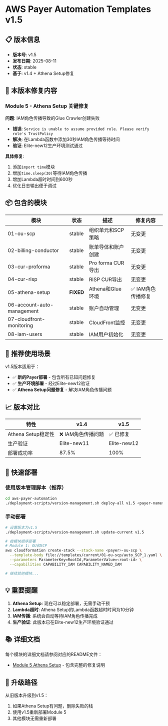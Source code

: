 # AWS Payer Automation Templates v1.5

## 📋 版本信息
- **版本号**: v1.5
- **发布日期**: 2025-08-11
- **状态**: stable
- **基于**: v1.4 + Athena Setup修复

## 🔧 本版本修复内容

### Module 5 - Athena Setup 关键修复
**问题**: IAM角色传播导致的Glue Crawler创建失败
- **错误**: `Service is unable to assume provided role. Please verify role's TrustPolicy`
- **解决**: 在Lambda函数中添加30秒IAM角色传播等待时间
- **验证**: Elite-new12生产环境测试通过

**具体修复**:
1. 添加`import time`模块
2. 增加`time.sleep(30)`等待IAM角色传播
3. 增加Lambda超时时间到600秒
4. 优化日志输出便于调试

## 📦 包含的模块

| 模块 | 状态 | 描述 | 修复内容 |
|------|------|------|----------|
| 01-ou-scp | stable | 组织单元和SCP策略 | 无变更 |
| 02-billing-conductor | stable | 账单导体和账户创建 | 无变更 |
| 03-cur-proforma | stable | Pro forma CUR导出 | 无变更 |
| 04-cur-risp | stable | RISP CUR导出 | 无变更 |
| 05-athena-setup | **FIXED** | Athena和Glue环境 | ✅ IAM角色传播修复 |
| 06-account-auto-management | stable | 账户自动管理 | 无变更 |
| 07-cloudfront-monitoring | stable | CloudFront监控 | 无变更 |
| 08-iam-users | stable | IAM用户初始化 | 无变更 |

## 🎯 推荐使用场景

v1.5版本适用于：
- ✅ **新的Payer部署** - 包含所有已知问题修复
- ✅ **生产环境部署** - 经过Elite-new12验证
- ✅ **Athena Setup问题修复** - 解决IAM角色传播问题

## 📈 版本对比

| 特性 | v1.4 | v1.5 |
|------|------|------|
| Athena Setup稳定性 | ❌ IAM角色传播问题 | ✅ 已修复 |
| 生产验证 | Elite-new11 | Elite-new12 |
| 部署成功率 | 87.5% | 100% |

## 🚀 快速部署

### 使用版本管理脚本（推荐）
```bash
cd aws-payer-automation
./deployment-scripts/version-management.sh deploy-all v1.5 <payer-name>
```

### 手动部署
```bash
# 设置版本为v1.5
./deployment-scripts/version-management.sh update-current v1.5

# 按模块顺序部署
# Module 1: OU和SCP
aws cloudformation create-stack --stack-name <payer>-ou-scp \
  --template-body file://templates/current/01-ou-scp/auto_SCP_1.yaml \
  --parameters ParameterKey=RootId,ParameterValue=<root-id> \
  --capabilities CAPABILITY_IAM CAPABILITY_NAMED_IAM

# 继续其他模块...
```

## 💡 重要提醒

1. **Athena Setup**: 现在可以稳定部署，无需手动干预
2. **Lambda超时**: Athena Setup的Lambda函数超时时间为10分钟
3. **IAM传播**: 系统会自动等待IAM角色传播完成
4. **生产验证**: 此版本已在Elite-new12生产环境验证通过

## 📚 详细文档

每个模块的详细文档请参阅对应的README文件：
- [Module 5 Athena Setup](./05-athena-setup/README.md) - 包含完整的修复说明

## 🔄 升级路径

从旧版本升级到v1.5：
1. 如果Athena Setup有问题，删除失败的栈
2. 使用v1.5重新部署Module 5
3. 其他模块无需重新部署